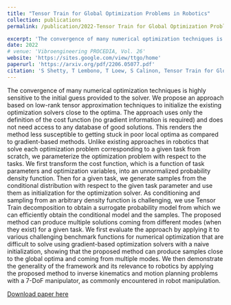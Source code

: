 ```yaml
---
title: "Tensor Train for Global Optimization Problems in Robotics"
collection: publications
permalink: /publication/2022-Tensor Train for Global Optimization Problems in Robotics

excerpt: 'The convergence of many numerical optimization techniques is highly sensitive to the initial guess provided to the solver. We propose an approach based on low-rank tensor approximation techniques to initialize the existing optimization solvers close to the optima. The approach uses only the definition of the cost function (no gradient information is required) and does not need access to any database of good solutions. This renders the method less susceptible to getting stuck in poor local optima as compared to gradient-based methods.'
date: 2022
# venue: 'Vibroengineering PROCEDIA, Vol. 26'
website: 'https://sites.google.com/view/ttgo/home'
paperurl: 'https://arxiv.org/pdf/2206.05077.pdf'
citation: 'S Shetty, T Lembono, T Loew, S Calinon, Tensor Train for Global Optimization Problems in Robotics, arXiv:2206.05077'
---
```


The convergence of many numerical optimization techniques is highly sensitive to the initial guess provided to the solver. We propose an approach based on low-rank tensor approximation techniques to initialize the existing optimization solvers close to the optima. The approach uses only the definition of the cost function (no gradient information is required) and does not need access to any database of good solutions. This renders the method less susceptible to getting stuck in poor local optima as compared to gradient-based methods. Unlike existing approaches in robotics that solve each optimization problem corresponding to a given task from scratch, we parameterize the optimization problem with respect to the tasks. We first transform the cost function, which is a function of task parameters and optimization variables, into an unnormalized probability density function. Then for a given task, we generate samples from the conditional distribution with respect to the given task parameter and use them as initialization for the optimization solver. As conditioning and sampling from an arbitrary density function is challenging, we use Tensor Train decomposition to obtain a surrogate probability model from which we can efficiently obtain the conditional model and the samples. The proposed method can produce multiple solutions coming from different modes (when they exist) for a given task. We first evaluate the approach by applying it to various challenging benchmark functions for numerical optimization that are difficult to solve using gradient-based optimization solvers with a naive initialization, showing that the proposed method can produce samples close to the global optima and coming from multiple modes. We then demonstrate the generality of the framework and its relevance to robotics by applying the proposed method to inverse kinematics and motion planning problems with a 7-DoF manipulator, as commonly encountered in robot manipulation.

[Download paper here](https://github.com/SuhanNShetty/SuhanNShetty.github.io/files/pdf/2022_TTGO.pdf)

<!-- Recommended citation: 

**Cite as**: 

Ma, J., Shang, P., Lu, C., Meraghni, S., Benaggoune, K., Zuluaga, J., Zerhouni, N., Devalland, C. and Al Masry, Z., 2019. A portable breast cancer detection system based on smartphone with infrared camera. Vibroengineering PROCEDIA, 26, pp.57-63.
{: .notice}


- BibTeX:

<pre>
@article{ma2019portable,
  title={A portable breast cancer detection system based on smartphone with infrared camera},
  author={Ma, Jian and Shang, Pengchao and Lu, Chen and Meraghni, Safa and Benaggoune, Khaled and Zuluaga, Juan and Zerhouni, Noureddine and Devalland, Christine and Al Masry, Zeina},
  journal={Vibroengineering PROCEDIA},
  volume={26},
  pages={57--63},
  year={2019},
  publisher={JVE International Ltd.}
}
</pre> -->